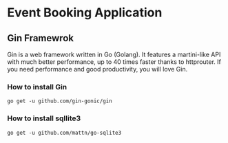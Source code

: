 # Event Booking Application

## Gin Framewrok
Gin is a web framework written in Go (Golang). It features a martini-like API with much better performance, up to 40 
times faster thanks to httprouter. If you need performance and good productivity, you will love Gin.

### How to install Gin
```shell
go get -u github.com/gin-gonic/gin
```

### How to install sqllite3
```shell
go get -u github.com/mattn/go-sqlite3
```